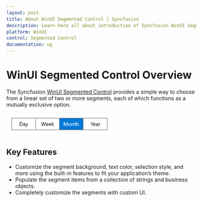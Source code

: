 ```yaml
---
layout: post
title: About WinUI Segmented Control | Syncfusion
description: Learn here all about introduction of Syncfusion WinUI Segmented Control(SfSegmentedControl) with key features and more. 
platform: WinUI
control: Segmented Control
documentation: ug
---
```


# WinUI Segmented Control Overview

The Syncfusion [WinUI Segmented Control]() provides a simple way to choose from a linear set of two or more segments, each of which functions as a mutually exclusive option.

![Overview of the WinUI Segmented Control](Overview_Images/winui-segmented-control-overview.png)

## Key Features

* Customize the segment background, text color, selection style, and more using the built-in features to fit your application’s theme.
* Populate the segment items from a collection of strings and business objects.
* Completely customize the segments with custom UI.